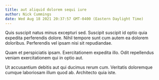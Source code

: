 ```yaml
---
title: aut aliquid dolorem sequi iure
author: Nick Cummings
date: Wed Aug 18 2021 20:37:57 GMT-0400 (Eastern Daylight Time)
---
```

Quis suscipit natus minus excepturi sed. Suscipit suscipit id optio quia expedita perferendis dolore. Nihil tempore sunt cum autem ea dolorem doloribus. Perferendis vel ipsam nisi sit repudiandae.

 Quam et perspiciatis ipsam. Exercitationem expedita illo. Odit repellendus veniam exercitationem qui in optio aut.

 Ut accusantium debitis aut qui ducimus rerum cum. Veritatis doloremque cumque laboriosam illum quod ab. Architecto quia iste.